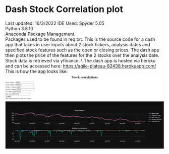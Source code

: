 # Dash Stock Correlation plot
Last updated: 16/3/2022
IDE Used: Spyder 5.05\
Python 3.8.10\
Anaconda Package Management.
\
Packages used to be found in req.txt.
This is the source code for a dash app that takes in user inputs about 2 stock tickers, analysis dates and specified stock features such as the open or closing prices. The dash app then plots the price of the features for the 2 stocks over the analysis date. Stock data is retrieved via yfinance. 
\ 
The dash app is hosted via heroku and can be accessed here: https://agile-plateau-82438.herokuapp.com/
\
This is how the app looks like: 
![alt text](https://github.com/ANDREWNGT/dash_StockCorr/blob/master/images/app_display.png?raw=true)
